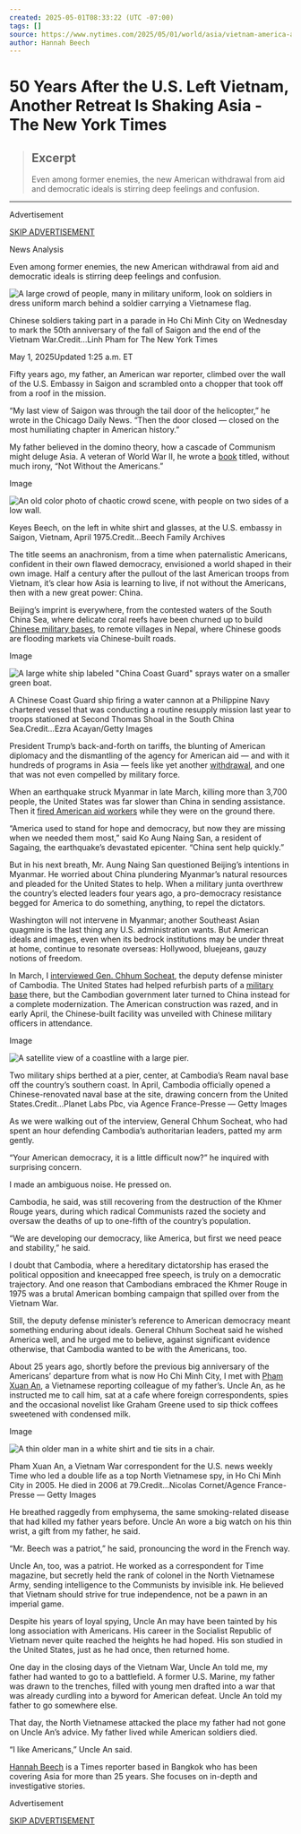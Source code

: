 ```yaml
---
created: 2025-05-01T08:33:22 (UTC -07:00)
tags: []
source: https://www.nytimes.com/2025/05/01/world/asia/vietnam-america-asia-retreat.html
author: Hannah Beech
---
```


# 50 Years After the U.S. Left Vietnam, Another Retreat Is Shaking Asia - The New York Times

> ## Excerpt
> Even among former enemies, the new American withdrawal from aid and democratic ideals is stirring deep feelings and confusion.

---
Advertisement

[SKIP ADVERTISEMENT](https://www.nytimes.com/2025/05/01/world/asia/vietnam-america-asia-retreat.html#after-top)

News Analysis

Even among former enemies, the new American withdrawal from aid and democratic ideals is stirring deep feelings and confusion.

![A large crowd of people, many in military uniform, look on soldiers in dress uniform march behind a soldier carrying a Vietnamese flag.](https://static01.nyt.com/images/2025/05/01/multimedia/01int-vietnam-essay-01-cptm/01int-vietnam-essay-01-cptm-articleLarge.jpg?quality=75&auto=webp&disable=upscale)

Chinese soldiers taking part in a parade in Ho Chi Minh City on Wednesday to mark the 50th anniversary of the fall of Saigon and the end of the Vietnam War.Credit...Linh Pham for The New York Times

May 1, 2025Updated 1:25 a.m. ET

Fifty years ago, my father, an American war reporter, climbed over the wall of the U.S. Embassy in Saigon and scrambled onto a chopper that took off from a roof in the mission.

“My last view of Saigon was through the tail door of the helicopter,” he wrote in the Chicago Daily News. “Then the door closed — closed on the most humiliating chapter in American history.”

My father believed in the domino theory, how a cascade of Communism might deluge Asia. A veteran of World War II, he wrote a [book](https://www.abebooks.com/first-edition/Americans-personal-history-Beech-Keyes-Tokyo/31349917942/bd) titled, without much irony, “Not Without the Americans.”

Image

![An old color photo of chaotic crowd scene, with people on two sides of a low wall.](https://static01.nyt.com/images/2025/05/01/multimedia/01int-vietnam-essay-mtjc/01int-vietnam-essay-mtjc-articleLarge.jpg?quality=75&auto=webp&disable=upscale)

Keyes Beech, on the left in white shirt and glasses, at the U.S. embassy in Saigon, Vietnam, April 1975.Credit...Beech Family Archives

The title seems an anachronism, from a time when paternalistic Americans, confident in their own flawed democracy, envisioned a world shaped in their own image. Half a century after the pullout of the last American troops from Vietnam, it’s clear how Asia is learning to live, if not without the Americans, then with a new great power: China.

Beijing’s imprint is everywhere, from the contested waters of the South China Sea, where delicate coral reefs have been churned up to build [Chinese military bases](https://www.nytimes.com/2023/09/23/world/asia/china-sea-philippines-us.html), to remote villages in Nepal, where Chinese goods are flooding markets via Chinese-built roads.

Image

![A large white ship labeled "China Coast Guard" sprays water on a smaller green boat. ](https://static01.nyt.com/images/2025/05/01/multimedia/01int-vietnam-essay-03-cptm/01int-vietnam-essay-03-cptm-articleLarge.jpg?quality=75&auto=webp&disable=upscale)

A Chinese Coast Guard ship firing a water cannon at a Philippine Navy chartered vessel that was conducting a routine resupply mission last year to troops stationed at Second Thomas Shoal in the South China Sea.Credit...Ezra Acayan/Getty Images

President Trump’s back-and-forth on tariffs, the blunting of American diplomacy and the dismantling of the agency for American aid — and with it hundreds of programs in Asia — feels like yet another [withdrawal](https://www.nytimes.com/2025/04/22/world/asia/us-diplomats-vietnam-war-anniversary-trump.html), and one that was not even compelled by military force.

When an earthquake struck Myanmar in late March, killing more than 3,700 people, the United States was far slower than China in sending assistance. Then it [fired American aid workers](https://www.nytimes.com/2025/04/05/us/politics/aid-workers-myanmar-fired.html) while they were on the ground there.

“America used to stand for hope and democracy, but now they are missing when we needed them most,” said Ko Aung Naing San, a resident of Sagaing, the earthquake’s devastated epicenter. “China sent help quickly.”

But in his next breath, Mr. Aung Naing San questioned Beijing’s intentions in Myanmar. He worried about China plundering Myanmar’s natural resources and pleaded for the United States to help. When a military junta overthrew the country’s elected leaders four years ago, a pro-democracy resistance begged for America to do something, anything, to repel the dictators.

Washington will not intervene in Myanmar; another Southeast Asian quagmire is the last thing any U.S. administration wants. But American ideals and images, even when its bedrock institutions may be under threat at home, continue to resonate overseas: Hollywood, bluejeans, gauzy notions of freedom.

In March, I [interviewed Gen. Chhum Socheat](https://www.nytimes.com/2025/04/18/world/asia/china-xi-trump-cambodia.html), the deputy defense minister of Cambodia. The United States had helped refurbish parts of a [military base](https://www.nytimes.com/interactive/2024/07/14/world/asia/china-cambodia-military-warship-base.html) there, but the Cambodian government later turned to China instead for a complete modernization. The American construction was razed, and in early April, the Chinese-built facility was unveiled with Chinese military officers in attendance.

Image

![A satellite view of a coastline with a large pier.](https://static01.nyt.com/images/2025/05/01/multimedia/01int-vietnam-essay-tpwz/01int-vietnam-essay-tpwz-articleLarge.jpg?quality=75&auto=webp&disable=upscale)

Two military ships berthed at a pier, center, at Cambodia’s Ream naval base off the country’s southern coast. In April, Cambodia officially opened a Chinese-renovated naval base at the site, drawing concern from the United States.Credit...Planet Labs Pbc, via Agence France-Presse — Getty Images

As we were walking out of the interview, General Chhum Socheat, who had spent an hour defending Cambodia’s authoritarian leaders, patted my arm gently.

“Your American democracy, it is a little difficult now?” he inquired with surprising concern.

I made an ambiguous noise. He pressed on.

Cambodia, he said, was still recovering from the destruction of the Khmer Rouge years, during which radical Communists razed the society and oversaw the deaths of up to one-fifth of the country’s population.

“We are developing our democracy, like America, but first we need peace and stability,” he said.

I doubt that Cambodia, where a hereditary dictatorship has erased the political opposition and kneecapped free speech, is truly on a democratic trajectory. And one reason that Cambodians embraced the Khmer Rouge in 1975 was a brutal American bombing campaign that spilled over from the Vietnam War.

Still, the deputy defense minister’s reference to American democracy meant something enduring about ideals. General Chhum Socheat said he wished America well, and he urged me to believe, against significant evidence otherwise, that Cambodia wanted to be with the Americans, too.

About 25 years ago, shortly before the previous big anniversary of the Americans’ departure from what is now Ho Chi Minh City, I met with [Pham Xuan An](https://www.nytimes.com/2006/09/22/world/asia/22an.html), a Vietnamese reporting colleague of my father’s. Uncle An, as he instructed me to call him, sat at a cafe where foreign correspondents, spies and the occasional novelist like Graham Greene used to sip thick coffees sweetened with condensed milk.

Image

![A thin older man in a white shirt and tie sits in a chair.](https://static01.nyt.com/images/2025/05/01/multimedia/01int-vietnam-essay-04-cptm/01int-vietnam-essay-04-cptm-articleLarge.jpg?quality=75&auto=webp&disable=upscale)

Pham Xuan An, a Vietnam War correspondent for the U.S. news weekly Time who led a double life as a top North Vietnamese spy, in Ho Chi Minh City in 2005. He died in 2006 at 79.Credit...Nicolas Cornet/Agence France-Presse — Getty Images

He breathed raggedly from emphysema, the same smoking-related disease that had killed my father years before. Uncle An wore a big watch on his thin wrist, a gift from my father, he said.

“Mr. Beech was a patriot,” he said, pronouncing the word in the French way.

Uncle An, too, was a patriot. He worked as a correspondent for Time magazine, but secretly held the rank of colonel in the North Vietnamese Army, sending intelligence to the Communists by invisible ink. He believed that Vietnam should strive for true independence, not be a pawn in an imperial game.

Despite his years of loyal spying, Uncle An may have been tainted by his long association with Americans. His career in the Socialist Republic of Vietnam never quite reached the heights he had hoped. His son studied in the United States, just as he had once, then returned home.

One day in the closing days of the Vietnam War, Uncle An told me, my father had wanted to go to a battlefield. A former U.S. Marine, my father was drawn to the trenches, filled with young men drafted into a war that was already curdling into a byword for American defeat. Uncle An told my father to go somewhere else.

That day, the North Vietnamese attacked the place my father had not gone on Uncle An’s advice. My father lived while American soldiers died.

“I like Americans,” Uncle An said.

[Hannah Beech](https://www.nytimes.com/by/hannah-beech) is a Times reporter based in Bangkok who has been covering Asia for more than 25 years. She focuses on in-depth and investigative stories.

Advertisement

[SKIP ADVERTISEMENT](https://www.nytimes.com/2025/05/01/world/asia/vietnam-america-asia-retreat.html#after-bottom)
